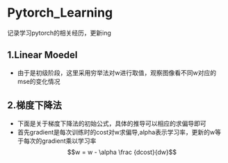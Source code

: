 # Pytorch_Learning
  记录学习pytorch的相关经历，更新ing
## 1.Linear Moedel
- 由于是初级阶段，这里采用穷举法对w进行取值，观察图像看不同w对应的mse的变化情况  
## 2.梯度下降法  
- 下面是关于梯度下降法的初始公式，具体的推导可以相应的求偏导即可  
- 首先gradient是每次训练时的cost对w求偏导,alpha表示学习率，更新的w等于每次的gradient乘以学习率  
$$w = w - \alpha \frac {dcost}{dw}$$  
